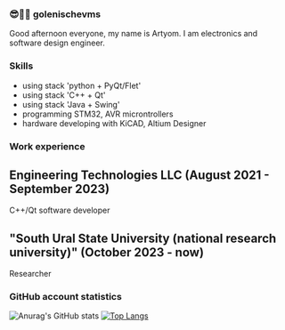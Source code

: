 ### 😎🧑‍💻 golenischevms 
Good afternoon everyone, my name is Artyom. I am electronics and software design engineer.
### Skills
- using stack 'python + PyQt/Flet'
- using stack 'C++ + Qt'
- using stack 'Java + Swing'
- programming STM32, AVR microntrollers
- hardware developing with KiCAD, Altium Designer
### Work experience
## Engineering Technologies LLC (August 2021 - September 2023)
C++/Qt software developer
## "South Ural State University (national research university)" (October 2023 - now)
Researcher
### GitHub account statistics
![Anurag's GitHub stats](https://github-readme-stats.vercel.app/api?username=anuraghazra&show_icons=true&theme=transparent)
[![Top Langs](https://github-readme-stats.vercel.app/api/top-langs/?username=anuraghazra)](https://github.com/anuraghazra/github-readme-stats)
